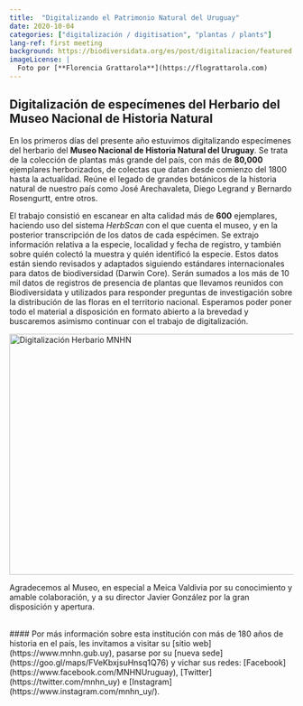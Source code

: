 ```yaml
---
title:  "Digitalizando el Patrimonio Natural del Uruguay"
date: 2020-10-04
categories: ["digitalización / digitisation", "plantas / plants"]
lang-ref: first meeting
background: https://biodiversidata.org/es/post/digitalizacion/featured.jpg
imageLicense: |
  Foto por [**Florencia Grattarola**](https://flograttarola.com)
---
```


## Digitalización de especímenes del Herbario del Museo Nacional de Historia Natural

En los primeros días del presente año estuvimos digitalizando especímenes del herbario del **Museo Nacional de Historia Natural del Uruguay**. Se trata de la colección de plantas más grande del país, con más de **80,000** ejemplares herborizados, de colectas que datan desde comienzo del 1800 hasta la actualidad. Reúne el legado de grandes botánicos de la historia natural de nuestro país como José Arechavaleta, Diego Legrand y Bernardo Rosengurtt, entre otros.  

El trabajo consistió en escanear en alta calidad más de **600** ejemplares, haciendo uso del sistema *HerbScan* con el que cuenta el museo, y en la posterior transcripción de los datos de cada espécimen. Se extrajo información relativa a la especie, localidad y fecha de registro, y también sobre quién colectó la muestra y quién identificó la especie. Estos datos están siendo revisados y adaptados siguiendo estándares internacionales para datos de biodiversidad (Darwin Core). Serán sumados a los más de 10 mil datos de registros de presencia de plantas que llevamos reunidos con Biodiversidata y utilizados para responder preguntas de investigación sobre la distribución de las floras en el territorio nacional. Esperamos poder poner todo el material a disposición en formato abierto a la brevedad y buscaremos asimismo continuar con el trabajo de digitalización.  


<a data-flickr-embed="true" data-header="true" data-footer="true" href="https://www.flickr.com/gp/biodiversidata/18cM43" title="Digitalización Herbario MNHN"><img src="https://live.staticflickr.com/65535/49515875877_9e9ae559a3_z.jpg" width="640" height="427" alt="Digitalización Herbario MNHN"></a><script async src="//embedr.flickr.com/assets/client-code.js" charset="utf-8"></script>
<br>

Agradecemos al Museo, en especial a Meica Valdivia por su conocimiento y amable colaboración, y a su director Javier González por la gran disposición y apertura.   

<br>
#### Por más información sobre esta institución con más de 180 años de historia en el país, les invitamos a visitar su [sitio web](https://www.mnhn.gub.uy), pasarse por su [nueva sede](https://goo.gl/maps/FVeKbxjsuHnsq1Q76) y vichar sus redes: [Facebook](https://www.facebook.com/MNHNUruguay), [Twitter](https://twitter.com/mnhn_uy) e [Instagram](https://www.instagram.com/mnhn_uy/).
